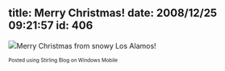 title: Merry Christmas!
date: 2008/12/25 09:21:57
id: 406
---
[![](http://www.s-church.net/journal_images/StirlingBlog/IMAGE_128.jpg)](http://www.s-church.net/journal_images/StirlingBlog/IMAGE_128.jpg)Merry Christmas from snowy Los Alamos!

<font size="1">Posted using Stirling Blog on Windows Mobile